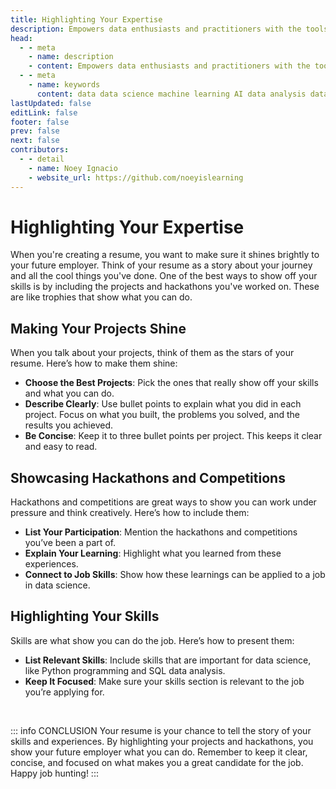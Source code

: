 ```yaml
---
title: Highlighting Your Expertise
description: Empowers data enthusiasts and practitioners with the tools and knowledge to unlock the potential of data.
head:
  - - meta
    - name: description
    - content: Empowers data enthusiasts and practitioners with the tools and knowledge to unlock the potential of data.
  - - meta
    - name: keywords
      content: data data science machine learning AI data analysis data-driven data enthusiasts data practitioners
lastUpdated: false
editLink: false
footer: false
prev: false
next: false
contributors:
  - - detail
    - name: Noey Ignacio
    - website_url: https://github.com/noeyislearning
---
```


# Highlighting Your Expertise

When you're creating a resume, you want to make sure it shines brightly to your future employer. Think of your resume as a story about your journey and all the cool things you've done. One of the best ways to show off your skills is by including the projects and hackathons you've worked on. These are like trophies that show what you can do.

## Making Your Projects Shine

When you talk about your projects, think of them as the stars of your resume. Here’s how to make them shine:

- **Choose the Best Projects**: Pick the ones that really show off your skills and what you can do.
- **Describe Clearly**: Use bullet points to explain what you did in each project. Focus on what you built, the problems you solved, and the results you achieved.
- **Be Concise**: Keep it to three bullet points per project. This keeps it clear and easy to read.

## Showcasing Hackathons and Competitions

Hackathons and competitions are great ways to show you can work under pressure and think creatively. Here’s how to include them:

- **List Your Participation**: Mention the hackathons and competitions you’ve been a part of.
- **Explain Your Learning**: Highlight what you learned from these experiences.
- **Connect to Job Skills**: Show how these learnings can be applied to a job in data science.

## Highlighting Your Skills

Skills are what show you can do the job. Here’s how to present them:

- **List Relevant Skills**: Include skills that are important for data science, like Python programming and SQL data analysis.
- **Keep It Focused**: Make sure your skills section is relevant to the job you’re applying for.

<br />

::: info CONCLUSION
Your resume is your chance to tell the story of your skills and experiences. By highlighting your projects and hackathons, you show your future employer what you can do. Remember to keep it clear, concise, and focused on what makes you a great candidate for the job. Happy job hunting!
:::
